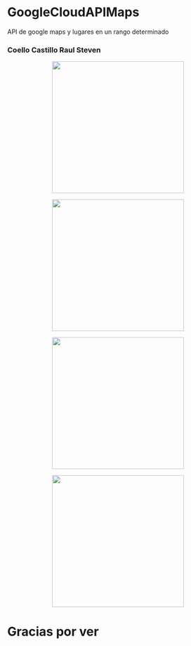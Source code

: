 # GoogleCloudAPIMaps
API de google maps y lugares en un rango determinado

### Coello Castillo Raul Steven
<p align="center">
<img  src="ImagenesEjecucion/WhatsApp Image 2023-08-20 at 00.32.39.png" width="300px" />
</p>
<p align="center">
<img  src="ImagenesEjecucion/WhatsApp Image 2023-08-20 at 00.32.391.png" width="300px" />
</p>
<p align="center">
<img  src="ImagenesEjecucion/WhatsApp Image 2023-08-20 at 00.32.381.png" width="300px" />
</p>
<p align="center">
<img  src="ImagenesEjecucion/WhatsApp Image 2023-08-20 at 00.32.38.png" width="300px" />
</p>



# Gracias por ver





